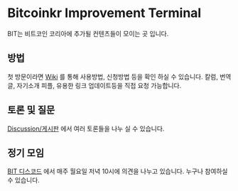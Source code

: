 # Bitcoinkr Improvement Terminal

BIT는 비트코인 코리아에 추가될 컨텐츠들이 모이는 곳 입니다.

## 방법

첫 방문이라면 [Wiki](https://github.com/bitcoinkrorg/Bitcoinkr-Improvement-Terminal/wiki) 를 통해 사용방법, 신청방법 등을 확인 하실 수 있습니다.
칼럼, 번역글, 자기소개 피플, 유용한 링크 업데이트등을 직접 요청 가능합니다.

## 토론 및 질문

[Discussion/게시판](https://github.com/bitcoinkrorg/Bitcoinkr-Improvement-Terminal/discussions) 에서 여러 토론들을 나누 실 수 있습니다.


## 정기 모임

[BIT 디스코드](https://discord.gg/YQdyuCcxZH) 에서 매주 월요일 저녁 10시에 의견을 나누고 있습니다.
누구나 참여하실 수 있습니다.


